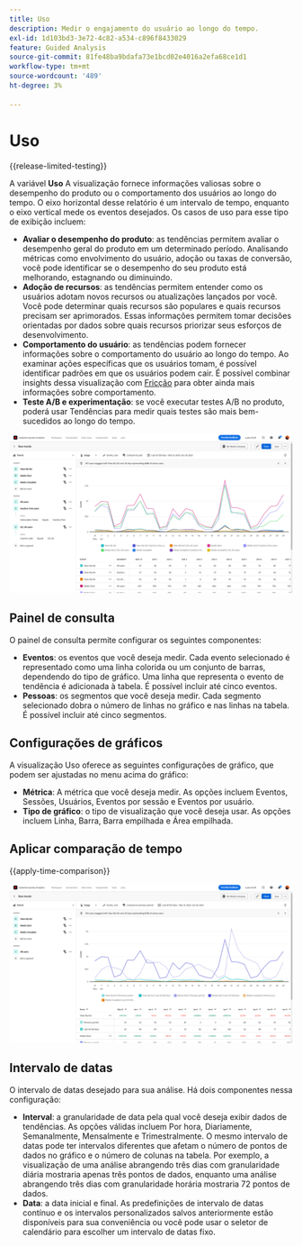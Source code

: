 ```yaml
---
title: Uso
description: Medir o engajamento do usuário ao longo do tempo.
exl-id: 1d103bd3-3e72-4c82-a534-c896f8433029
feature: Guided Analysis
source-git-commit: 81fe48ba9bdafa73e1bcd02e4016a2efa68ce1d1
workflow-type: tm+mt
source-wordcount: '489'
ht-degree: 3%

---
```


# Uso

{{release-limited-testing}}

A variável **Uso** A visualização fornece informações valiosas sobre o desempenho do produto ou o comportamento dos usuários ao longo do tempo. O eixo horizontal desse relatório é um intervalo de tempo, enquanto o eixo vertical mede os eventos desejados. Os casos de uso para esse tipo de exibição incluem:

* **Avaliar o desempenho do produto**: as tendências permitem avaliar o desempenho geral do produto em um determinado período. Analisando métricas como envolvimento do usuário, adoção ou taxas de conversão, você pode identificar se o desempenho do seu produto está melhorando, estagnando ou diminuindo.
* **Adoção de recursos**: as tendências permitem entender como os usuários adotam novos recursos ou atualizações lançados por você. Você pode determinar quais recursos são populares e quais recursos precisam ser aprimorados. Essas informações permitem tomar decisões orientadas por dados sobre quais recursos priorizar seus esforços de desenvolvimento.
* **Comportamento do usuário**: as tendências podem fornecer informações sobre o comportamento do usuário ao longo do tempo. Ao examinar ações específicas que os usuários tomam, é possível identificar padrões em que os usuários podem cair. É possível combinar insights dessa visualização com [Fricção](friction.md) para obter ainda mais informações sobre comportamento.
* **Teste A/B e experimentação**: se você executar testes A/B no produto, poderá usar Tendências para medir quais testes são mais bem-sucedidos ao longo do tempo.

![Uso](../assets/usage.png)

## Painel de consulta

O painel de consulta permite configurar os seguintes componentes:

* **Eventos**: os eventos que você deseja medir. Cada evento selecionado é representado como uma linha colorida ou um conjunto de barras, dependendo do tipo de gráfico. Uma linha que representa o evento de tendência é adicionada à tabela. É possível incluir até cinco eventos.
* **Pessoas**: os segmentos que você deseja medir. Cada segmento selecionado dobra o número de linhas no gráfico e nas linhas na tabela. É possível incluir até cinco segmentos.

## Configurações de gráficos

A visualização Uso oferece as seguintes configurações de gráfico, que podem ser ajustadas no menu acima do gráfico:

* **Métrica**: A métrica que você deseja medir. As opções incluem Eventos, Sessões, Usuários, Eventos por sessão e Eventos por usuário.
* **Tipo de gráfico**: o tipo de visualização que você deseja usar. As opções incluem Linha, Barra, Barra empilhada e Área empilhada.

## Aplicar comparação de tempo

{{apply-time-comparison}}

![Comparação de tempo de uso](../assets/usage-compare.png)

## Intervalo de datas

O intervalo de datas desejado para sua análise. Há dois componentes nessa configuração:

* **Interval**: a granularidade de data pela qual você deseja exibir dados de tendências. As opções válidas incluem Por hora, Diariamente, Semanalmente, Mensalmente e Trimestralmente. O mesmo intervalo de datas pode ter intervalos diferentes que afetam o número de pontos de dados no gráfico e o número de colunas na tabela. Por exemplo, a visualização de uma análise abrangendo três dias com granularidade diária mostraria apenas três pontos de dados, enquanto uma análise abrangendo três dias com granularidade horária mostraria 72 pontos de dados.
* **Data**: a data inicial e final. As predefinições de intervalo de datas contínuo e os intervalos personalizados salvos anteriormente estão disponíveis para sua conveniência ou você pode usar o seletor de calendário para escolher um intervalo de datas fixo.
